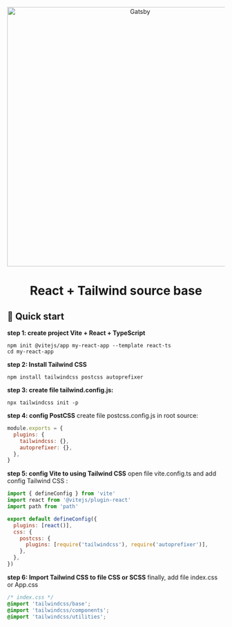<p align="center">
  <a href="https://www.gatsbyjs.com/?utm_source=starter&utm_medium=readme&utm_campaign=minimal-starter">
    <img alt="Gatsby" src="https://res.cloudinary.com/practicaldev/image/fetch/s--JlNeaZI_--/c_imagga_scale,f_auto,fl_progressive,h_420,q_auto,w_1000/https://dev-to-uploads.s3.amazonaws.com/uploads/articles/0n9u7fer04ok7brz354x.png" width="600" />
  </a>
</p>
<h1 align="center">
  React + Tailwind source base
</h1>

## 🚀 Quick start
**step 1: create project Vite + React + TypeScript**
```shell
npm init @vitejs/app my-react-app --template react-ts
cd my-react-app
```

**step 2: Install Tailwind CSS**
```shell
npm install tailwindcss postcss autoprefixer
```

**step 3: create file tailwind.config.js:**
```shell
npx tailwindcss init -p
```

**step 4: config PostCSS**
create file postcss.config.js in root source:
```js
module.exports = {
  plugins: {
    tailwindcss: {},
    autoprefixer: {},
  },
}
```

**step 5: config Vite to using Tailwind CSS**
open file vite.config.ts and add config Tailwind CSS :
```js
import { defineConfig } from 'vite'
import react from '@vitejs/plugin-react'
import path from 'path'

export default defineConfig({
  plugins: [react()],
  css: {
    postcss: {
      plugins: [require('tailwindcss'), require('autoprefixer')],
    },
  },
})
```

**step 6: Import Tailwind CSS to file CSS or SCSS**
finally, add file index.css or App.css 

```css
/* index.css */
@import 'tailwindcss/base';
@import 'tailwindcss/components';
@import 'tailwindcss/utilities';
```
